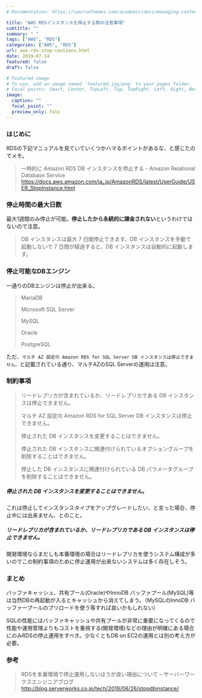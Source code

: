 ```yaml
---
# Documentation: https://sourcethemes.com/academic/docs/managing-content/

title: "AWS RDSインスタンスを停止する際の注意事項"
subtitle: ""
summary: " "
tags: ["AWS", "RDS"]
categories: ["AWS", "RDS"]
url: aws-rds-stop-cautions.html
date: 2019-07-14
featured: false
draft: false

# Featured image
# To use, add an image named `featured.jpg/png` to your pages folder.
# Focal points: Smart, Center, TopLeft, Top, TopRight, Left, Right, BottomLeft, Bottom, BottomRight.
image:
  caption: ""
  focal_point: ""
  preview_only: fals
---
```




### はじめに

RDSの下記マニュアルを見ていていくつかハマるポイントがあるな、と感じたのでメモ。

> 一時的に Amazon RDS DB インスタンスを停止する - Amazon Relational Database Service https://docs.aws.amazon.com/ja_jp/AmazonRDS/latest/UserGuide/USER_StopInstance.html

### 停止時間の最大日数

最大1週間のみ停止が可能。**停止したから永続的に課金されない**というわけではないので注意。

> DB インスタンスは最大 7 日間停止できます。DB インスタンスを手動で起動しないで 7 日間が経過すると、DB インスタンスは自動的に起動します。

### 停止可能なDBエンジン

一通りのDBエンジンは停止が出来る。

> MariaDB
>
> Microsoft SQL Server
>
> MySQL
>
> Oracle
>
> PostgreSQL

ただ、`マルチ AZ 設定の Amazon RDS for SQL Server DB インスタンスは停止できません。`と記載されている通り、マルチAZのSQL Serverの運用は注意。

### 制約事項

> リードレプリカが含まれているか、リードレプリカである DB インスタンスは停止できません。
>
> マルチ AZ 設定の Amazon RDS for SQL Server DB インスタンスは停止できません。
>
> 停止された DB インスタンスを変更することはできません。
>
> 停止された DB インスタンスに関連付けられているオプショングループを削除することはできません。
>
> 停止した DB インスタンスに関連付けられている DB パラメータグループを削除することはできません。

##### 停止された DB インスタンスを変更することはできません。

これは停止してインスタンスタイプをアップグレードしたい、と言った場合、停止中には出来ません、とのこと。

##### リードレプリカが含まれているか、リードレプリカである DB インスタンスは停止できません。

開発環境ならまだしも本番環境の場合はリードレプリカを使うシステム構成が多いのでこの制約事項のために停止運用が出来ないシステムは多く存在しそう。

### まとめ

バッファキャッシュ、共有プール(Oracle)やInnoDB バッファプール(MySQL)等は当然DBの再起動が入るとキャッシュから消えてしまう。（MySQLのInnoDB バッファープールのプリロードを使う等すれば良いかもしれない）

SQLの性能にはバッファキャッシュや共有プールが非常に重要になってくるので性能や運用管理よりもコストを重視する(開発環境)などの理由が明確にある場合にのみRDSの停止運用をすべき。少なくともDB on EC2の運用とは別の考え方が必要。

### 参考

> RDSを本番環境で停止運用しないほうが良い理由について – サーバーワークスエンジニアブログ http://blog.serverworks.co.jp/tech/2019/06/26/stopdbinstance/